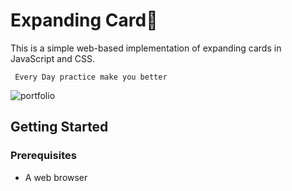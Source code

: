 # Expanding Card👋

This is a simple web-based implementation of expanding cards in JavaScript and CSS.



``` Every Day practice make you better```

![portfolio](https://github.com/richedperson/Rutvik/blob/master/project.gif?raw=true)
## Getting Started

### Prerequisites

- A web browser